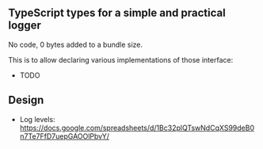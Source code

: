 ## TypeScript types for a simple and practical logger

No code, 0 bytes added to a bundle size.

This is to allow declaring various implementations of those interface:
* TODO


## Design

* Log levels: https://docs.google.com/spreadsheets/d/1Bc32plQTswNdCqXS99deB0n7Te7FfD7uepGAOOlPbvY/
